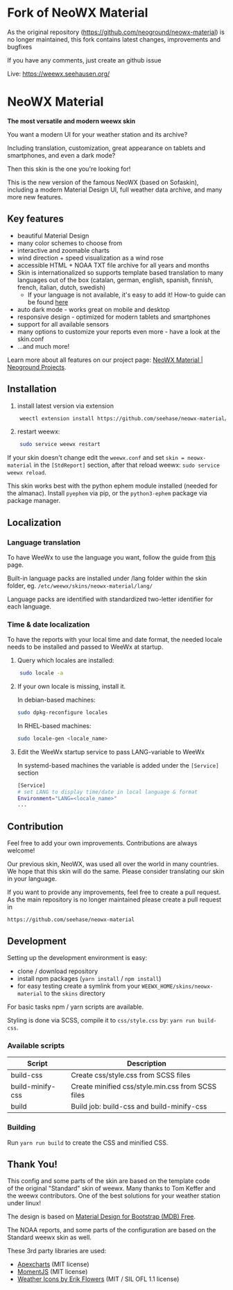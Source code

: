 # Fork of NeoWX Material
As the original repository (https://github.com/neoground/neowx-material) is
no longer maintained, this fork contains latest changes, improvements and bugfixes

If you have any comments, just create an github issue

Live: https://weewx.seehausen.org/

# NeoWX Material

**The most versatile and modern weewx skin**

You want a modern UI for your weather station and its archive?

Including translation, customization, great appearance on tablets and
smartphones, and even a dark mode?

Then this skin is the one you're looking for!

This is the new version of the famous NeoWX (based on Sofaskin), 
including a modern Material Design UI, full weather data archive, 
and many more new features.

## Key features

- beautiful Material Design
- many color schemes to choose from
- interactive and zoomable charts
- wind direction + speed visualization as a wind rose
- accessible HTML + NOAA TXT file archive for all years and months
- Skin is internationalized so supports template based translation to many languages out of the box (catalan, german, english, spanish, finnish, french, italian, dutch, swedish)
   - If your language is not available, it's easy to add it! How-to guide can be found [here](https://weewx.com/docs/5.1/custom/localization/#internationalized-your-language-is-available)
- auto dark mode - works great on mobile and desktop
- responsive design - optimized for modern tablets and smartphones
- support for all available sensors
- many options to customize your reports even more - 
  have a look at the skin.conf
- ...and much more!

Learn more about all features on our project page: 
[NeoWX Material | Neoground Projects](https://neoground.com/projects/neowx-material).

## Installation

1. install latest version via extension       
```bash
    weectl extension install https://github.com/seehase/neowx-material/archive/refs/heads/master.zip
```
2. restart weewx: 
```bash
    sudo service weewx restart
```

If your skin doesn't change edit the `weewx.conf` and set `skin = neowx-material`
in the `[StdReport]` section, after that reload weewx: `sudo service weewx reload`.

This skin works best with the python ephem module installed 
(needed for the almanac). Install `pyephem` via pip, or the 
`python3-ephem` package via package manager.

## Localization

### Language translation
To have WeeWx to use the language you want, follow the guide from [this](https://weewx.com/docs/5.1/custom/localization/) page.

Built-in language packs are installed under /lang folder within the skin folder, eg. ```/etc/weewx/skins/neowx-material/lang/```

Language packs are identified with standardized two-letter identifier for each language. 

### Time & date localization
To have the reports with your local time and date format, the needed locale needs to be installed and passed to WeeWx at startup.

1. Query which locales are installed:
```bash
    sudo locale -a
```
2. If your own locale is missing, install it.

   In debian-based machines:
    ```bash
    sudo dpkg-reconfigure locales
    ```
   In RHEL-based machines:
    ```bash
    sudo locale-gen <locale_name>
    ```
3.  Edit the WeeWx startup service to pass LANG-variable to WeeWx

    In systemd-based machines the variable is added under the ```[Service]``` section
    ```bash
    [Service]
    # set LANG to display time/date in local language & format
    Environment="LANG=<locale_name>"
    ...
    ``` 

## Contribution

Feel free to add your own improvements. Contributions are always welcome!

Our previous skin, NeoWX, was used all over the world in many countries.
We hope that this skin will do the same. Please consider translating our skin
in your language.

If you want to provide any improvements, feel free to create a pull request.
As the main repository is no longer maintained please create a pull request in

`https://github.com/seehase/neowx-material`


## Development

Setting up the development environment is easy:

- clone / download repository
- install npm packages (`yarn install` / `npm install`)
- for easy testing create a symlink from your `WEEWX_HOME/skins/neowx-material`
  to the `skins` directory
  
For basic tasks npm / yarn scripts are available.

Styling is done via SCSS, compile it to `css/style.css` by: `yarn run build-css`.

### Available scripts

| Script           | Description                                         |
| ---------------- |-----------------------------------------------------|
| build-css        | Create css/style.css from SCSS files                |
| build-minify-css | Create minified css/style.min.css from SCSS files   |
| build            | Build job: build-css and build-minify-css           |


### Building

Run `yarn run build` to create the CSS and minified CSS.

## Thank You!

This config and some parts of the skin are based on the template code      
of the original "Standard" skin of weewx. Many thanks to Tom Keffer and     
the weewx contributors. 
One of the best solutions for your weather station under linux!

The design is based on 
[Material Design for Bootstrap (MDB) Free](https://mdbootstrap.com).

The NOAA reports, and some parts of the configuration 
are based on the Standard weewx skin as well.

These 3rd party libraries are used:

- [Apexcharts](https://github.com/apexcharts/apexcharts.js) (MIT license)
- [MomentJS](https://github.com/moment/moment) (MIT license)
- [Weather Icons by Erik Flowers](https://github.com/erikflowers/weather-icons)
  (MIT / SIL OFL 1.1 license)
